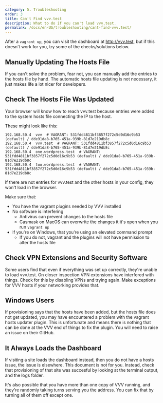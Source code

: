 ```yaml
---
category: 5. Troubleshooting
order: 3
title: Can't Find vvv.test
description: What to do if you can't load vvv.test.
permalink: /docs/en-US/troubleshooting/cant-find-vvv.test/
---
```


After a `vagrant up`, you can visit the dashboard at http://vvv.test, but if this doesn't work for you, try some of the checks/solutions below.

## Manually Updating The Hosts File

If you can't solve the problem, fear not, you can manually add the entries to the hosts file by hand. The automatic hosts file updating is not necessary, it just makes life a lot nicer for developers.

## Check The Hosts File Was Updated

Your browser will know how to reach vvv.test because entries were added to the system hosts file connecting the IP to the host.

These might look like this:

```
192.168.50.4  vvv  # VAGRANT: 531fdd4811bf3857f272c5d0d16c9b53 (default) / dde91da8-b765-451a-939b-81d7e219db8c
192.168.50.4  vvv.test  # VAGRANT: 531fdd4811bf3857f272c5d0d16c9b53 (default) / dde91da8-b765-451a-939b-81d7e219db8c
192.168.50.4  one.wordpress.test  # VAGRANT: 531fdd4811bf3857f272c5d0d16c9b53 (default) / dde91da8-b765-451a-939b-81d7e219db8c
192.168.50.4  two.wordpress.test  # VAGRANT: 531fdd4811bf3857f272c5d0d16c9b53 (default) / dde91da8-b765-451a-939b-81d7e219db8c
```

If there are not entries for vvv.test and the other hosts in your config, they won't load in the browser.

Make sure that:

 - You have the vagrant plugins needed by VVV installed
 - No software is interfering
   - Antivirus can prevent changes to the hosts file
   - Gasmask on MacOS can overwrite the changes it it's open when you run `vagrant up`
 - If you're on Windows, that you're using an elevated command prompt
   - If you do not, vagrant and the plugins will not have permission to alter the hosts file


## Check VPN Extensions and Security Software

Some users find that even if everything was set up correctly, they're unable to load vvv.test. On closer inspection VPN extensions have interfered with things. Check for this by disabling VPNs and trying again. Make exceptions for VVV hosts if your networking provides that.

## Windows Users

If provisioning says that the hosts have been added, but the hosts file does not get updated, you may have encountered a problem with the vagrant hosts updater plugin. This is unfortunate and means there is nothing that can be done at the VVV end of things to fix the plugin. You will need to raise an issue on their GitHub.

## It Always Loads the Dashboard

If visiting a site loads the dashboard instead, then you do not have a hosts issue, the issue is elsewhere. This document is not for you. Instead, check that provisioning of that site was succesful by looking at the terminal output, and the logs folder.

It's also possible that you have more than one copy of VVV running, and they're randomly taking turns serving you the address. You can fix that by turning all of them off except one.
